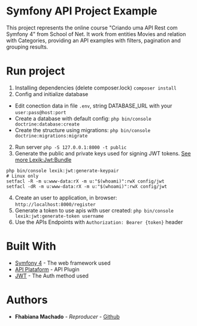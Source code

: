 # Symfony API Project Example

This project represents the online course "Criando uma API Rest com Symfony 4" from School of Net. It work from entities Movies and relation with Categories, providing an API examples with filters, pagination and grouping results.

# Run project

1. Installing dependencies (delete composer.lock) `composer install`
2. Config and initialize database
- Edit conection data in file `.env`, string DATABASE_URL with your `user:pass@host:port`
- Create a database with default config: `php bin/console doctrine:database:create` 
- Create the structure using migrations: `php bin/console doctrine:migrations:migrate` 
2. Run server `php -S 127.0.0.1:8000 -t public`
3. Generate the public and private keys used for signing JWT tokens. [See more Lexik:Jwt:Bundle](https://github.com/lexik/LexikJWTAuthenticationBundle/blob/3.x/Resources/doc/index.rst#getting-started)

```shell
php bin/console lexik:jwt:generate-keypair
# Linux only
setfacl -R -m u:www-data:rX -m u:"$(whoami)":rwX config/jwt
setfacl -dR -m u:www-data:rX -m u:"$(whoami)":rwX config/jwt
```

4. Create an user to application, in browser: `http://localhost:8000/register`
5. Generate a token to use apis with user created: `php bin/console lexik:jwt:generate-token username`
6. Use the APIs Endpoints with `Authorization: Bearer {token}` header
 
# Built With

* [Symfony 4](https://symfony.com/) - The web framework used
* [API Plataform](https://api-platform.com/) - API Plugin
* [JWT](https://api-platform.com/docs/core/jwt/) - The Auth method used

# Authors

* **Fhabiana Machado** - *Reproducer* - [Github](https://github.com/ftmachado)
